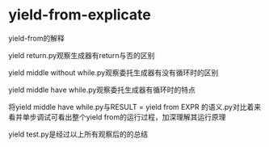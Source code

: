 # yield-from-explicate
yield-from的解释




yield return.py观察生成器有return与否的区别

yield middle without while.py观察委托生成器有没有循环时的区别

yield middle have while.py观察委托生成器有循环时的特点

将yield middle have while.py与RESULT = yield from EXPR 的语义.py对比着来看并单步调试可看出整个yield from的运行过程，加深理解其运行原理

yield test.py是经过以上所有观察后的的总结
